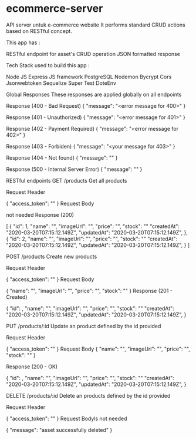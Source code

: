 # ecommerce-server
API server untuk e-commerce website
It performs standard CRUD actions based on RESTful concept.

This app has :

RESTful endpoint for asset's CRUD operation
JSON formatted response
 

Tech Stack used to build this app :

Node JS
Express JS framework
PostgreSQL
Nodemon
Bycrypt
Cors
Jsonwebtoken
Sequelize
Super
Test
DoteEnv


Global Responses
These responses are applied globally on all endpoints

Response (400 - Bad Request)
{
  "message": "<error message for 400>"
}

Response (401 - Unauthorized)
{
  "message": "<error message for 401>"
}

Response (402 - Payment Required)
{
  "message": "<error message for 402>"
}

Response (403 - Forbiden)
{
  "message": "<your message for 403>"
}

Response (404 - Not found)
{
  "message": "<Invalid email or password>"
}

Response (500 - Internal Server Error)
{
  "message": "<Internal server error>"
}
 

RESTful endpoints
GET /products
Get all products

Request Header

{
  "access_token": "<your access token>"
}
Request Body

not needed
Response (200)

[
  {
    "id": 1,
    "name": "<asset name>",
    "imageUrl": "<asset imageUrl>",
    "price": "<price>",
    "stock": "<stock>"
    "createdAt": "2020-03-20T07:15:12.149Z",
    "updatedAt": "2020-03-20T07:15:12.149Z",
  },
  {
    "id": 2,
    "name": "<asset name>",
    "imageUrl": "<asset imageUrl>",
    "price": "<price>",
    "stock": "<stock>"
    "createdAt": "2020-03-20T07:15:12.149Z",
    "updatedAt": "2020-03-20T07:15:12.149Z",
  }
]

POST /products
Create new products

Request Header

{
  "access_token": "<your access token>"
}
Request Body

{
  "name": "<asset name>",
  "imageUrl": "<asset imageUrl>",
  "price": "<price>",
  "stock": "<stock>"
}
Response (201 - Created)

{
  "id": <given id by system>,
  "name": "<posted name>",
    "imageUrl": "<asset imageUrl>",
    "price": "<price>",
    "stock": "<stock>"
    "createdAt": "2020-03-20T07:15:12.149Z",
    "updatedAt": "2020-03-20T07:15:12.149Z",
}


PUT /products/:id
Update an product defined by the id provided

Request Header

{
  "access_token": "<your access token>"
}
Request Body
{
  "name": "<asset name>",
  "imageUrl": "<asset imageUrl>",
  "price": "<price>",
  "stock": "<stock>"
}

Response (200 - OK)

{
    "id": <given id by system>,
    "name": "<posted name>",
    "imageUrl": "<asset imageUrl>",
    "price": "<price>",
    "stock": "<stock>"
    "createdAt": "2020-03-20T07:15:12.149Z",
    "updatedAt": "2020-03-20T07:15:12.149Z",
}



DELETE /products/:id
Delete an products defined by the id provided

Request Header

{
  "access_token": "<your access token>"
}
Request Bodyls
not needed

{
  "message": "asset successfully deleted"
}